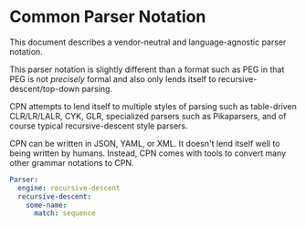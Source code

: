 # Common Parser Notation

This document describes a vendor-neutral and language-agnostic parser notation.

This parser notation is slightly different than a format such as PEG in that PEG is not _precisely_ formal and also 
only lends itself to recursive-descent/top-down parsing.

CPN attempts to lend itself to multiple styles of parsing such as table-driven CLR/LR/LALR, CYK, GLR, specialized
parsers such as Pikaparsers, and of course typical recursive-descent style parsers.

CPN can be written in JSON, YAML, or XML.  It doesn't lend itself well to being written by humans.  Instead, CPN comes
with tools to convert many other grammar notations to CPN.

```yaml
Parser:
  engine: recursive-descent
  recursive-descent:
    some-name:
      match: sequence
      
``` 
